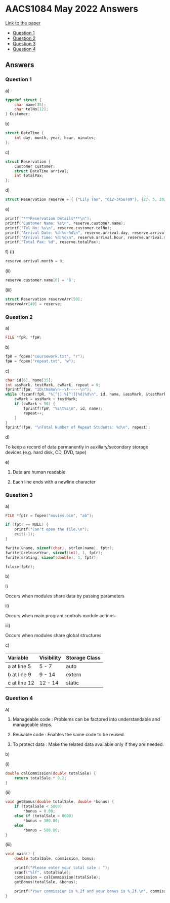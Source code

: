 # AACS1084 May 2022 Answers

[Link to the paper](https://eprints.tarc.edu.my/21158/1/AACS1084.pdf)

- [Question 1](#question-1)
- [Question 2](#question-2)
- [Question 3](#question-3)
- [Question 4](#question-4)

## Answers

### Question 1

a)

```c
typedef struct {
    char name[35];
    char telNo[12];
} Customer;
```

b)

```c
struct DateTime {
    int day, month, year, hour, minutes;
};
```

c)

```c
struct Reservation {
    Customer customer;
    struct DateTime arrival;
    int totalPax;
};
```

d)

```c
struct Reservation reserve = { {"Lily Tan", "012-3456789"}, {27, 5, 2022, 18, 30}, 8 };
```

e)

```c
printf("***Reservation Details***\n");
printf("Customer Name: %s\n", reserve.customer.name);
printf("Tel No: %s\n", reserve.customer.telNo);
printf("Arrival Date: %d-%d-%d\n", reserve.arrival.day, reserve.arrival.month, reserve.arrival.year);
printf("Arrival Time: %d:%d\n", reserve.arrival.hour, reserve.arrival.minutes);
printf("Total Pax: %d", reserve.totalPax);
```

f) (i)

```c
reserve.arrival.month = 9;
```

(ii)

```c
reserve.customer.name[0] = 'B';
```

(iii)

```c
struct Reservation reserveArr[50];
reserveArr[49] = reserve;
```

### Question 2
a)

```c
FILE *fpR, *fpW;
```

b)

```c
fpR = fopen("coursework.txt", "r");
fpW = fopen("repeat.txt", "w");
```

c)

```c
char id[6], name[35];
int assMark, testMark, cwMark, repeat = 0;
fprintf(fpW, "ID\tName\n--\t-----\n");
while (fscanf(fpR, "%[^|]|%[^|]|%d|%d\n", id, name, &assMark, &testMark) != EOF) {
	cwMark = assMark + testMark;
	if (cwMark < 50) {
		fprintf(fpW, "%s\t%s\n", id, name);
		repeat++;
	}
}
fprintf(fpW, "\nTotal Number of Repeat Students: %d\n", repeat);
```

d)

To keep a record of data permanently in auxiliary/secondary storage devices (e.g. hard disk, CD, DVD, tape)

e)

1. Data are human readable

2. Each line ends with a newline character

### Question 3

a)

```c
FILE *fptr = fopen("movies.bin", "ab");

if (fptr == NULL) {
 	printf("Can't open the file.\n");
	exit(-1);
}

fwrite(&name, sizeof(char), strlen(name), fptr);
fwrite(&releaseYear, sizeof(int), 1, fptr);
fwrite(&rating, sizeof(double), 1, fptr);

fclose(fptr);
```

b)

i)

Occurs when modules share data by passing parameters

ii)

Occurs when main program controls module actions

iii)

Occurs when modules share global structures

c)

| Variable | Visibility | Storage Class |
| :----- | :--- | :--- |
| a at line 5 | 5 - 7 | auto |
| b at line 9 | 9 - 14 | extern |
| c at line 12 | 12 - 14 | static |

### Question 4

a)

1. Manageable code : Problems can be factored into understandable and manageable steps.

2. Reusable code : Enables the same code to be reused.

3. To protect data : Make the related data available only if they are needed.  

b)

(i)

```c
double calCommission(double totalSale) {
	return totalSale * 0.2;
}
```

(ii)

```c
void getBonus(double totalSale, double *bonus) {
	if (totalSale < 5000)
		*bonus = 0.00;
	else if (totalSale < 8000)
		*bonus = 300.00;
	else
		*bonus = 500.00;
}
```

(iii)

```c
void main() {
	double totalSale, commission, bonus;

	printf("Please enter your total sale : ");
	scanf("%lf", &totalSale);
	commission = calCommission(totalSale);
	getBonus(totalSale, &bonus);

	printf("Your commission is %.2f and your bonus is %.2f.\n", commission, bonus);
}
```
